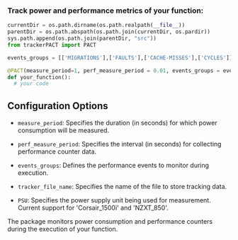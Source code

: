 ### Track power and performance metrics of your function:

```python
currentDir = os.path.dirname(os.path.realpath(__file__))
parentDir = os.path.abspath(os.path.join(currentDir, os.pardir))
sys.path.append(os.path.join(parentDir, "src"))
from trackerPACT import PACT

events_groups = [['MIGRATIONS'],['FAULTS'],['CACHE-MISSES'],['CYCLES']]

@PACT(measure_period=1, perf_measure_period = 0.01, events_groups = events_groups, tracker_file_name = "./PACT.csv", PSU = "Corsair_1500i")
def your_function():
  # your code
  ```


## Configuration Options

- `measure_period`: Specifies the duration (in seconds) for which power consumption will be measured.

- `perf_measure_period`: Specifies the interval (in seconds) for collecting performance counter data.

- `events_groups`: Defines the performance events to monitor during execution.

- `tracker_file_name`: Specifies the name of the file to store tracking data.

- `PSU`: Specifies the power supply unit being used for measurement. Current support for 'Corsair_1500i' and 'NZXT_850'.


The package monitors power consumption and performance counters during the execution of your function.
